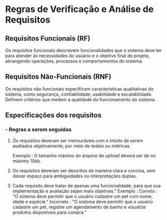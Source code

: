 # Regras de Verificação e Análise de Requisitos

## Requisitos Funcionais (RF)
Os requisitos funcionais descrevem funcionalidades que o sistema deve ter para atender às necessidades do usúário e o objetivo final do projeto, abrangendo operações, processos e comportamentos do sistema.

## Requisitos Não-Funcionais (RNF)
Os requisitos não funcionais especificam características qualitativas do sistema, como segurança, confiabilidade, usabilidade e escalabilidade. Definem critérios que medem a qualidade do funcionamento do sistema.

## Especificações dos requisitos

### - Regras a serem seguidas

1. Os requisitos deveram ser mensuráveis com o intuito de serem avaliados objetivamente, por meio de testes ou métricas.
    
    Exemplo : O tamanho máximo do arquivo de *upload* deverá ser de no máximo 10kb. 

2. Os requisitos deveram ser descritos de maneira clara e concisa, sem deixar espaço para ambiguidades ou interpretações duplas.

3. Cada requisito deve tratar de apenas uma funcionalidade, para que sua implementação e avaliação sejam mais objetivas."
    Exemplo :
    Correto : "O sistema deve permitir que o usuário cadastre um pet com nome, idade e espécie."
    Incorreto : "O sistema deve permitir que o usuário cadastre um pet, registre um agendamento de banho e visualize produtos disponíveis para compra."
